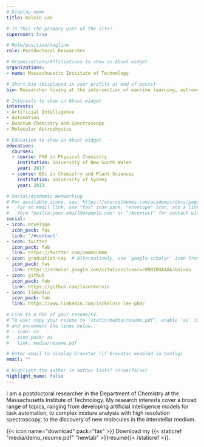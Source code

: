 ```yaml
---
# Display name
title: Kelvin Lee 

# Is this the primary user of the site?
superuser: true

# Role/position/tagline
role: Postdoctoral Researcher

# Organizations/Affiliations to show in About widget
organizations:
- name: Massachusetts Institute of Technology

# Short bio (displayed in user profile at end of posts)
bio: Researcher living at the intersection of machine learning, astronomy, and chemistry.

# Interests to show in About widget
interests:
- Artificial Intelligence
- Automation
- Quantum Chemistry and Spectroscopy
- Molecular Astrophysics

# Education to show in About widget
education:
  courses:
  - course: PhD in Physical Chemistry
    institution: University of New South Wales
    year: 2017
  - course: BSc in Chemistry and Plant Sciences
    institution: University of Sydney
    year: 2013

# Social/Academic Networking
# For available icons, see: https://sourcethemes.com/academic/docs/page-builder/#icons
#   For an email link, use "fas" icon pack, "envelope" icon, and a link in the
#   form "mailto:your-email@example.com" or "/#contact" for contact widget.
social:
- icon: envelope
  icon_pack: fas
  link: '/#contact'
- icon: twitter
  icon_pack: fab
  link: https://twitter.com/cmmmsubmm
- icon: graduation-cap  # Alternatively, use `google-scholar` icon from `ai` icon pack
  icon_pack: fas
  link: https://scholar.google.com/citations?user=cB90fKUAAAAJ&hl=en
- icon: github
  icon_pack: fab
  link: https://github.com/laserkelvin
- icon: linkedin
  icon_pack: fab
  link: https://www.linkedin.com/in/kelvin-lee-phd/

# Link to a PDF of your resume/CV.
# To use: copy your resume to `static/media/resume.pdf`, enable `ai` icons in `params.toml`, 
# and uncomment the lines below.
# - icon: cv
#   icon_pack: ai
#   link: media/resume.pdf

# Enter email to display Gravatar (if Gravatar enabled in Config)
email: ""

# Highlight the author in author lists? (true/false)
highlight_name: false
---
```


I am a postdoctoral researcher in the Department of Chemistry at the Massachusetts Institute of Technology. My research interests cover a broad range of topics, ranging from developing artificial intelligence models for task automation, to complex mixture analysis with high resolution spectroscopy, to the discovery of new molecules in the interstellar medium.

{{< icon name="download" pack="fas" >}} Download my {{< staticref "media/demo_resume.pdf" "newtab" >}}resumé{{< /staticref >}}.
